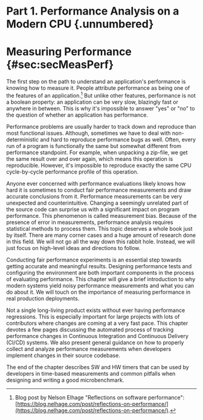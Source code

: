 

# Part 1. Performance Analysis on a Modern CPU {.unnumbered}

# Measuring Performance {#sec:secMeasPerf}

The first step on the path to understand an application's performance is knowing how to measure it. People attribute performance as being one of the features of an application.[^15] But unlike other features, performance is not a boolean property: an application can be very slow, blazingly fast or anywhere in between. This is why it's impossible to answer "yes" or "no" to the question of whether an application has performance. 

Performance problems are usually harder to track down and reproduce than most functional issues. Although, sometimes we have to deal with non-deterministic and hard to reproduce performance bugs as well. Often, every run of a program is functionally the same but somewhat different from performance standpoint. For example, when unpacking a zip-file, we get the same result over and over again, which means this operation is reproducible. However, it's impossible to reproduce exactly the same CPU cycle-by-cycle performance profile of this operation.

Anyone ever concerned with performance evaluations likely knows how hard it is sometimes to conduct fair performance measurements and draw accurate conclusions from it. Performance measurements can be very unexpected and counterintuitive. Changing a seemingly unrelated part of the source code can surprise us with a significant impact on program performance. This phenomenon is called measurement bias. Because of the presence of error in measurements, performance analysis requires statistical methods to process them. This topic deserves a whole book just by itself. There are many corner cases and a huge amount of research done in this field. We will not go all the way down this rabbit hole. Instead, we will just focus on high-level ideas and directions to follow.

Conducting fair performance experiments is an essential step towards getting accurate and meaningful results. Designing performance tests and configuring the environment are both important components in the process of evaluating performance. This chapter will give a brief introduction to why modern systems yield noisy performance measurements and what you can do about it. We will touch on the importance of measuring performance in real production deployments. 

Not a single long-living product exists without ever having performance regressions. This is especially important for large projects with lots of contributors where changes are coming at a very fast pace. This chapter devotes a few pages discussing the automated process of tracking performance changes in Continuous Integration and Continuous Delivery (CI/CD) systems. We also present general guidance on how to properly collect and analyze performance measurements when developers implement changes in their source codebase.

The end of the chapter describes SW and HW timers that can be used by developers in time-based measurements and common pitfalls when designing and writing a good microbenchmark.

[^15]: Blog post by Nelson Elhage "Reflections on software performance": [https://blog.nelhage.com/post/reflections-on-performance/](https://blog.nelhage.com/post/reflections-on-performance/).
